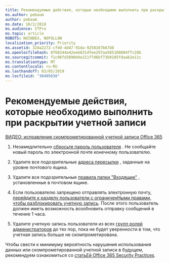 ```yaml
---
title: Рекомендуемые действия, которые необходимо выполнить при раскрытии учетной записи
ms.author: pebaum
author: pebaum
ms.date: 10/2/2018
ms.audience: ITPro
ms.topic: article
ROBOTS: NOINDEX, NOFOLLOW
localization_priority: Priority
ms.assetid: 32da2272-cfdd-4d47-91da-9258167b67d8
ms.openlocfilehash: 8f68244a42eeb831dfee297aa585108804ffc28b
ms.sourcegitcommit: f1c96fd3890d4e211f7d6bf73b9105fdaab2e11c
ms.translationtype: MT
ms.contentlocale: ru-RU
ms.lasthandoff: 03/05/2019
ms.locfileid: "30405038"
---
```

# <a name="recommended-steps-to-take-if-an-account-is-compromised"></a>Рекомендуемые действия, которые необходимо выполнить при раскрытии учетной записи

[ВИДЕО: исправление скомпрометированной учетной записи Office 365](https://www.microsoft.com/videoplayer/embed/RE2jvOb?pid=ocpVideo0-innerdiv-oneplayer&amp;postJsllMsg=true&amp;maskLevel=20&amp;autoplay=true)
  
1. Незамедлительно [сбросьте пароль пользователя](https://support.office.com/article/7a5d073b-7fae-4aa5-8f96-9ecd041aba9c) . Не сообщайте новый пароль по электронной почте конечному пользователю. 
    
2. Удалите все подозрительные [адреса пересылки](https://support.office.com/article/ab5eb117-0f22-4fa7-a662-3a6bdb0add74) , заданные на уровне почтового ящика. 
    
3. Удалите все подозрительные [правила папки "Входящие"](https://support.office.com/article/1433E3A0-7FB0-4999-B536-50E05CB67FED) , установленные в почтовом ящике. 
    
4. Если пользователю запрещено отправлять электронную почту, [перейдите к разделу пользователи с ограниченНыми правами, чтобы разблокировать учетную запись](https://protection.office.com/?hash=/restrictedusers). После этого пользователь должен иметь возможность возобновить отправку сообщений в течение 1 часа.
    
5. Удалите учетную запись пользователя из всех [групп ролей администраторов](https://support.office.com/article/eac4d046-1afd-4f1a-85fc-8219c79e1504) до тех пор, пока не будет уверенности в том, что учетная запись больше не скомпрометирована. 
    
Чтобы свести к минимуму вероятность нарушения использования данных или скомпрометированной учетной записи в будущем, рекомендуем ознакомиться со [статьЕй Office 365 Security Practices](https://support.office.com/article/9295e396-e53d-49b9-ae9b-0b5828cdedc3).
  

